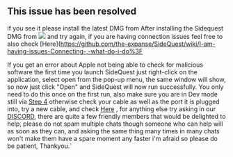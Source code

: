This issue has been resolved
----
if you see it please install the latest DMG from After installing the Sidequest DMG from ![](https://sidequestvr.com/#/download) and try again, if you are having connection issues feel free to also check [Here](https://github.com/the-expanse/SideQuest/wiki/I-am-having-issues-Connecting-,-what-do-i-do%3F



If you get an error about Apple not being able to check for malicious software the first time you launch SideQuest just right-click on the application, select open from the pop-up menu, the same window will show, so now just click "Open"  and SideQuest will now run successfully. You only need to do this once on the first run, also make sure you are in Dev mode still via [Step 4](https://github.com/the-expanse/SideQuest/wiki/SideQuest-Setup-&-How-To-install) otherwise check your cable as well as the port it is plugged into, try a new cable, and check [Here](https://github.com/the-expanse/SideQuest/wiki/I-am-having-issues-Connecting-,-what-do-i-do%3F) , for anything else try asking in our [DISCORD](https://discord.me/sidequestvr), there are quite a few friendly members that would be delighted to help, please do not spam multiple chats though someone who can help will as soon as they can, and asking the same thing many times in many chats won't make them have a spare moment any faster i'm afraid so please do be patient, Thankyou.`